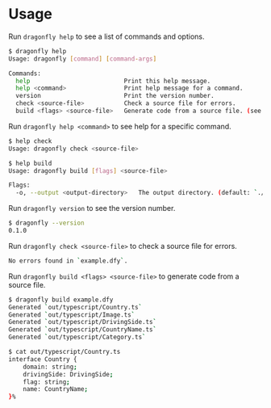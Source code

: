 # Usage

Run `dragonfly help` to see a list of commands and options.

```sh
$ dragonfly help
Usage: dragonfly [command] [command-args]

Commands:
  help                          Print this help message.
  help <command>                Print help message for a command.
  version                       Print the version number.
  check <source-file>           Check a source file for errors.
  build <flags> <source-file>   Generate code from a source file. (see `help build`).
```

Run `dragonfly help <command>` to see help for a specific command.

```sh
$ help check
Usage: dragonfly check <source-file>

$ help build
Usage: dragonfly build [flags] <source-file>

Flags:
  -o, --output <output-directory>   The output directory. (default: `./out`)
```

Run `dragonfly version` to see the version number.

```sh
$ dragonfly --version
0.1.0
```

Run `dragonfly check <source-file>` to check a source file for errors.

```sh
No errors found in `example.dfy`.
```

Run `dragonfly build <flags> <source-file>` to generate code from a source file.

```sh
$ dragonfly build example.dfy
Generated `out/typescript/Country.ts`
Generated `out/typescript/Image.ts`
Generated `out/typescript/DrivingSide.ts`
Generated `out/typescript/CountryName.ts`
Generated `out/typescript/Category.ts`

$ cat out/typescript/Country.ts
interface Country {
    domain: string;
    drivingSide: DrivingSide;
    flag: string;
    name: CountryName;
}% 
```